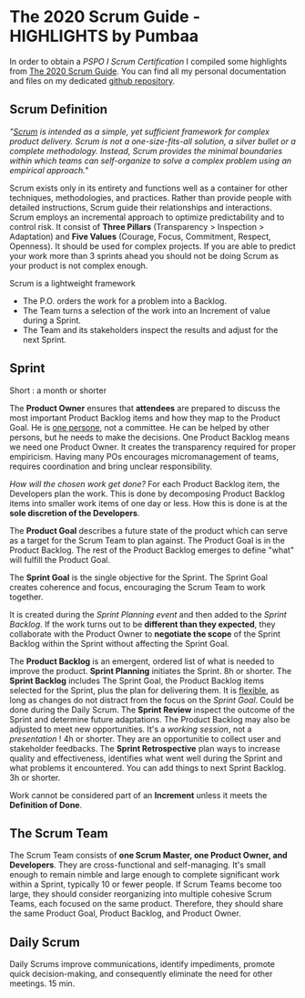 The 2020 Scrum Guide - HIGHLIGHTS by Pumbaa
===

In order to obtain a _PSPO I Scrum Certification_ I compiled some highlights from [The 2020 Scrum Guide](https://scrumguides.org/scrum-guide.html).
You can find all my personal documentation and files on my dedicated [github repository](https://github.com/pumbaa666/lab4tech/tree/main/ProductOwner).

Scrum Definition
---

_"[Scrum](https://www.scrum.org/resources/blog/myth-3-scrum-releases-are-done-only-end-sprint) is intended as a simple, yet sufficient framework for complex product delivery. Scrum is not a one-size-fits-all solution, a silver bullet or a complete methodology. Instead, Scrum provides the minimal boundaries within which teams can self-organize to solve a complex problem using an empirical approach."_

Scrum exists only in its entirety and functions well as a container for other techniques, methodologies, and practices.
Rather than provide people with detailed instructions, Scrum guide their relationships and interactions.
Scrum employs an incremental approach to optimize predictability and to control risk.
It consist of **Three Pillars** (Transparency > Inspection > Adaptation) and **Five Values** (Courage, Focus, Commitment, Respect, Openness).
It should be used for complex projects. If you are able to predict your work more than 3 sprints ahead you should not be doing Scrum as your product is not complex enough.

Scrum is a lightweight framework

 - The P.O. orders the work for a problem into a Backlog.
 - The Team turns a selection of the work into an Increment of value during a Sprint.
 - The Team and its stakeholders inspect the results and adjust for the next Sprint.

Sprint
---

Short : a month or shorter

The **Product Owner** ensures that **attendees** are prepared to discuss the most important Product Backlog items and how they map to the Product Goal.
He is [one persone](https://www.scrum.org/resources/blog/why-you-need-only-one-product-owner), not a committee.
He can be helped by other persons, but he needs to make the decisions.
One Product Backlog means we need one Product Owner. It creates the transparency required for proper empiricism.
Having many POs encourages micromanagement of teams, requires coordination and bring unclear responsibility.


*How will the chosen work get done?*
For each Product Backlog item, the Developers plan the work. This is done by decomposing Product Backlog items into smaller work items of one day or less. How this is done is at the **sole discretion of the Developers**.

The **Product Goal** describes a future state of the product which can serve as a target for the Scrum Team to plan against. The Product Goal is in the Product Backlog. The rest of the Product Backlog emerges to define "what" will fulfill the Product Goal.

The **Sprint Goal** is the single objective for the Sprint.  The Sprint Goal creates coherence and focus, encouraging the Scrum Team to work together.

It is created during the *Sprint Planning event* and then added to the *Sprint Backlog*. If the work turns out to be **different than they expected**, they collaborate with the Product Owner to **negotiate the scope** of the Sprint Backlog within the Sprint without affecting the Sprint Goal.

The **Product Backlog** is an emergent, ordered list of what is needed to improve the product.
**Sprint Planning** initiates the Sprint. 8h or shorter.
The **Sprint Backlog** includes The Sprint Goal, the Product Backlog items selected for the Sprint, plus the plan for delivering them.
It is [flexible](https://www.scrum.org/resources/blog/myth-2-sprint-backlog-cant-change-during-sprint), as long as changes do not distract from the focus on the *Sprint Goal*. Could be done during the Daily Scrum.
The **Sprint Review** inspect the outcome of the Sprint and determine future adaptations. The Product Backlog may also be adjusted to meet new opportunities. It's a _working session_, not a _presentation_ ! 4h or shorter.
They are an opportunitie to collect user and stakeholder feedbacks.
The **Sprint Retrospective** plan ways to increase quality and effectiveness, identifies what went well during the Sprint and what problems it encountered. You can add things to next Sprint Backlog. 3h or shorter.

Work cannot be considered part of an **Increment** unless it meets the **Definition of Done**.

The Scrum Team
---
The Scrum Team consists of **one Scrum Master, one Product Owner, and Developers**. They are cross-functional and self-managing.
It's small enough to remain nimble and large enough to complete significant work within a Sprint, typically 10 or fewer people.
If Scrum Teams become too large, they should consider reorganizing into multiple cohesive Scrum Teams, each focused on the same product. Therefore, they should share the same Product Goal, Product Backlog, and Product Owner.

Daily Scrum
---
Daily Scrums improve communications, identify impediments, promote quick decision-making, and consequently eliminate the need for other meetings.
15 min.